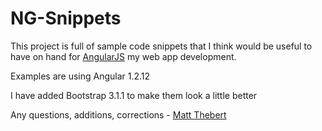 # NG-Snippets

This project is full of sample code snippets that I think would be useful to have on hand for [AngularJS](http://angularjs.org/) my web app development.

Examples are using Angular 1.2.12

I have added Bootstrap 3.1.1 to make them look a little better

Any questions, additions, corrections - [Matt Thebert](mailto:matt@thebert.com)